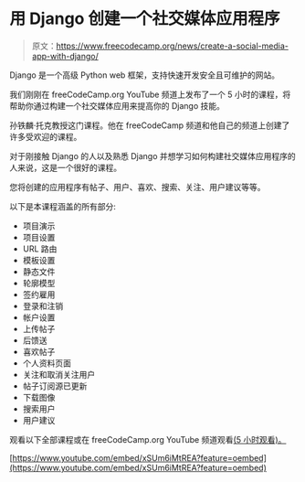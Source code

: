 # 用 Django 创建一个社交媒体应用程序

> 原文：<https://www.freecodecamp.org/news/create-a-social-media-app-with-django/>

Django 是一个高级 Python web 框架，支持快速开发安全且可维护的网站。

我们刚刚在 freeCodeCamp.org YouTube 频道上发布了一个 5 小时的课程，将帮助你通过构建一个社交媒体应用来提高你的 Django 技能。

孙铁麟·托克教授这门课程。他在 freeCodeCamp 频道和他自己的频道上创建了许多受欢迎的课程。

对于刚接触 Django 的人以及熟悉 Django 并想学习如何构建社交媒体应用程序的人来说，这是一个很好的课程。

您将创建的应用程序有帖子、用户、喜欢、搜索、关注、用户建议等等。

以下是本课程涵盖的所有部分:

*   项目演示
*   项目设置
*   URL 路由
*   模板设置
*   静态文件
*   轮廓模型
*   签约雇用
*   登录和注销
*   帐户设置
*   上传帖子
*   后馈送
*   喜欢帖子
*   个人资料页面
*   关注和取消关注用户
*   帖子订阅源已更新
*   下载图像
*   搜索用户
*   用户建议

观看以下全部课程或在 freeCodeCamp.org YouTube 频道观看[(5 小时观看)。](https://www.youtube.com/watch?v=xSUm6iMtREA)

[https://www.youtube.com/embed/xSUm6iMtREA?feature=oembed](https://www.youtube.com/embed/xSUm6iMtREA?feature=oembed)